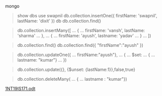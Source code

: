 mongo
> show dbs
> use swapnil
> db.collection.insertOne({ firstName: 'swapnil', lastName: 'dixit'  })
> db
> db.collection.find()

> db.collection.insertMany([
... {
... firstName: 'vansh', lastName: 'sharma'
... },
... {
... firstName: 'ayush', lastname: 'yadav'
... }
... ])

> db.collection.find()
> db.collection.find({ "firstName":"ayush" })

> db.collection.updateOne({
... firstName:"ayush"},
... {
... $set:
... {
... lastname: "kumar"}
... })

> db.collection.update({}, {$unset: {lastName:1}},false,true}

> db.collection.deleteMany(
... {
... lastname : "kumar"})


[1NT19IS171.odt](https://github.com/Swapnildixit45/BD_lab_31-03-2022/files/8388100/1NT19IS171.odt)
